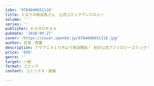 ```yaml
---
isbn: '9784040651118'
title: となりの吸血鬼さん　公式コミックアンソロジー
volume: ''
series: ''
publisher: ＫＡＤＯＫＡＡ
pubdate: '2018-09-27'
cover: 'https://cover.openbd.jp/9784040651118.jpg'
author: 甘党／原著
description: ＴＶアニメ１０月より放送開始！ 初の公式アンソロジーコミック！
price: '650'
genre: ''
target: 一般
format: コミック
content: コミックス・劇画

---
```


